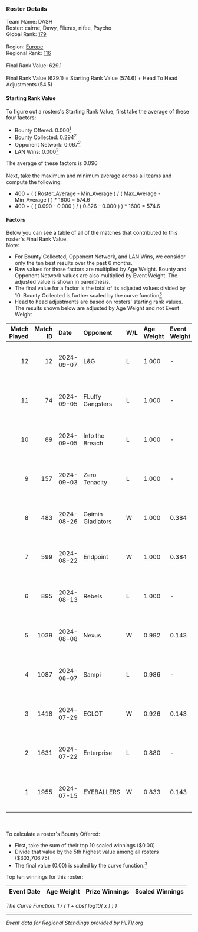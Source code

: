 ### Roster Details<br />
Team Name: DASH<br />
Roster: cairne, Dawy, Flierax, nifee, Psycho<br />
Global Rank: [179](../../standings_global_2024_09_08.md)<br />
<br />
Region: [Europe]( ../../standings_europe_2024_09_08.md)<br />
Regional Rank: [116]( ../../standings_europe_2024_09_08.md)<br />
<br />
Final Rank Value:  629.1<br />
<br />
Final Rank Value (629.1) = Starting Rank Value (574.6) + Head To Head Adjustments (54.5)<br />

#### Starting Rank Value<br />
To figure out a rosters's Starting Rank Value, first take the average of these four factors:<br />
- Bounty Offered: 0.000[<sup>1</sup>](#table2)
- Bounty Collected: 0.294[<sup>2</sup>](#table1)
- Opponent Network: 0.067[<sup>2</sup>](#table1)
- LAN Wins: 0.000[<sup>2</sup>](#table1)

The average of these factors is 0.090<br />
<br />
Next, take the maximum and minimum average across all teams and compute the following:<br />
- 400 + ( ( Roster_Average - Min_Average ) / ( Max_Average - Min_Average ) ) * 1600 = 574.6
- 400 + ( ( 0.090 - 0.000 ) / ( 0.826 - 0.000 ) ) * 1600 = 574.6


#### Factors<br />
Below you can see a table of all of the matches that contributed to this roster's Final Rank Value.<br />
Note:<br />

- For Bounty Collected, Opponent Network, and LAN Wins, we consider only the ten best results over the past 6 months.
- Raw values for those factors are multiplied by Age Weight. Bounty and Opponent Network values are also multiplied by Event Weight. The adjusted value is shown in parenthesis.
- The final value for a factor is the total of its adjusted values divided by 10. Bounty Collected is further scaled by the curve function[<sup>3</sup>](#curveFunction)
- Head to head adjustments are based on rosters' starting rank values. The results shown below are adjusted by Age Weight and not Event Weight
<span id="table1"></span><br />


| Match Played | Match ID | Date       | Opponent          | W/L | Age Weight | Event Weight | Bounty Collected | Opponent Network | LAN Wins  | H2H Adj. | Roster                               |
| -: | -: | :- | :- | :- | :- | :- | :- | :- | :- | -: | :- |
|           12 |       12 | 2024-09-07 | L&G               | L   | 1.000      | -            | -                | -                | -         |   -21.41 | cairne, Dawy, Flierax, nifee, Psycho |
|           11 |       74 | 2024-09-05 | FLuffy Gangsters  | L   | 1.000      | -            | -                | -                | -         |   -14.50 | cairne, Dawy, Flierax, nifee, Psycho |
|           10 |       89 | 2024-09-05 | Into the Breach   | L   | 1.000      | -            | -                | -                | -         |    -6.71 | cairne, Dawy, Flierax, nifee, Psycho |
|            9 |      157 | 2024-09-03 | Zero Tenacity     | L   | 1.000      | -            | -                | -                | -         |    -3.93 | cairne, Dawy, Flierax, nifee, Psycho |
|            8 |      483 | 2024-08-26 | Gaimin Gladiators | W   | 1.000      | 0.384        | 0.018 (0.007)    | 0.495 (0.190)    | 0 (0.000) |    22.78 | cairne, Dawy, Flierax, nifee, Psycho |
|            7 |      599 | 2024-08-22 | Endpoint          | W   | 1.000      | 0.384        | 0.065 (0.025)    | 0.723 (0.278)    | 0 (0.000) |    27.37 | cairne, Dawy, Flierax, nifee, Psycho |
|            6 |      895 | 2024-08-13 | Rebels            | L   | 1.000      | -            | -                | -                | -         |    -5.08 | cairne, Dawy, Flierax, nifee, Psycho |
|            5 |     1039 | 2024-08-08 | Nexus             | W   | 0.992      | 0.143        | 0.010 (0.001)    | 0.432 (0.061)    | 0 (0.000) |    21.58 | cairne, Dawy, Flierax, nifee, Psycho |
|            4 |     1087 | 2024-08-07 | Sampi             | L   | 0.986      | -            | -                | -                | -         |    -5.64 | cairne, Dawy, Flierax, nifee, Psycho |
|            3 |     1418 | 2024-07-29 | ECLOT             | W   | 0.926      | 0.143        | 0.047 (0.006)    | 0.698 (0.092)    | 0 (0.000) |    26.46 | cairne, Dawy, Flierax, nifee, Psycho |
|            2 |     1631 | 2024-07-22 | Enterprise        | L   | 0.880      | -            | -                | -                | -         |    -4.17 | cairne, Dawy, Flierax, nifee, Psycho |
|            1 |     1955 | 2024-07-15 | EYEBALLERS        | W   | 0.833      | 0.143        | 0.000 (0.000)    | 0.407 (0.048)    | 0 (0.000) |    17.77 | cairne, Dawy, Flierax, MERL, Psycho  |

<br />
<span id="table2"></span><br />
To calculate a roster's Bounty Offered:<br />

- First, take the sum of their top 10 scaled winnings ($0.00)
- Divide that value by the 5th highest value among all rosters ($303,706.75)
- The final value (0.00) is scaled by the curve function.[<sup>3</sup>](#curveFunction)

Top ten winnings for this roster:<br />

| Event Date | Age Weight | Prize Winnings | Scaled Winnings |
| :- | -: | :- | :- |


<span id="curveFunction"></span>_The Curve Function: 1 / ( 1 + abs( log10( x ) ) )_<br />

---
_Event data for Regional Standings provided by HLTV.org_<br />
